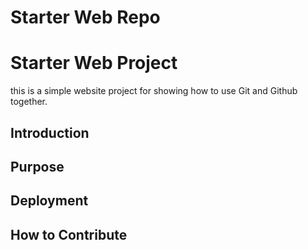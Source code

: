 # Starter Web Repo

# Starter Web Project

this is a simple website project for showing how to use Git and Github together.

## Introduction

## Purpose

## Deployment

## How to Contribute
